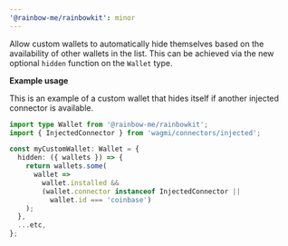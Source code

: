```yaml
---
'@rainbow-me/rainbowkit': minor
---
```


Allow custom wallets to automatically hide themselves based on the availability of other wallets in the list. This can be achieved via the new optional `hidden` function on the `Wallet` type.

**Example usage**

This is an example of a custom wallet that hides itself if another injected connector is available.

```ts
import type Wallet from '@rainbow-me/rainbowkit';
import { InjectedConnector } from 'wagmi/connectors/injected';

const myCustomWallet: Wallet = {
  hidden: ({ wallets }) => {
    return wallets.some(
      wallet =>
        wallet.installed &&
        (wallet.connector instanceof InjectedConnector ||
          wallet.id === 'coinbase')
    );
  },
  ...etc,
};
```
